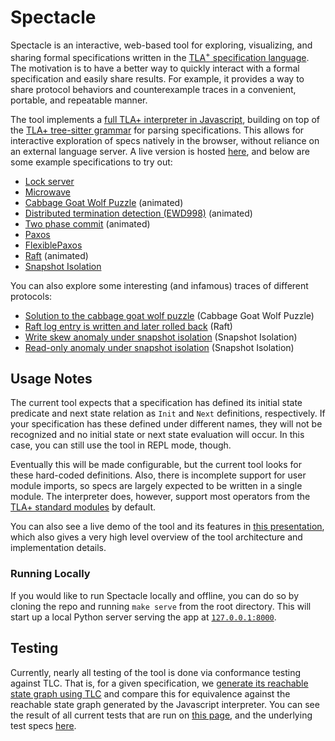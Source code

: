 <!-- # TLA<sup>+</sup> Web Explorer -->
# Spectacle 

<!-- <img src="assets/glassestall3.png" height=31 alt="Spectacle logo" style="vertical-align: middle"> -->

<!-- <img src="assets/glasses-svgrepo-com.svg" width="50" height="20" alt="Spectacle logo" style="vertical-align: middle"> -->


Spectacle is an interactive, web-based tool for exploring, visualizing, and sharing formal specifications written in the [TLA<sup>+</sup> specification language](https://lamport.azurewebsites.net/tla/tla.html).  The motivation is to have a better way to quickly interact with a formal specification and easily share results. For example, it provides a way to share protocol behaviors and counterexample traces in a convenient, portable, and repeatable manner. 

The tool implements a [full TLA+ interpreter in Javascript](https://github.com/will62794/spectacle/blob/master/js/eval.js), building on top of the [TLA+ tree-sitter grammar](https://github.com/tlaplus-community/tree-sitter-tlaplus) for parsing specifications. This allows for interactive exploration of specs natively in the browser, without reliance on an external language server. A live version is hosted [here](https://will62794.github.io/spectacle/#!/home), and below are some example specifications to try out:

- [Lock server](https://will62794.github.io/spectacle/#!/home?specpath=.%2Fspecs%2Flockserver.tla&constants%5BServer%5D=%7B%22s1%22%2C%20%22s2%22%7D&constants%5BClient%5D=%7B%22c1%22%2C%20%22c2%22%7D)
- [Microwave](https://will62794.github.io/spectacle/#!/home?specpath=.%2Fspecs%2Fwith_state_graphs%2FMicrowave.tla&constants%5BImplementStartSafety%5D=FALSE&constants%5BImplementOpenDoorSafety%5D=FALSE)
- [Cabbage Goat Wolf Puzzle](https://will62794.github.io/spectacle/#!/home?specpath=.%2Fspecs%2FCabbageGoatWolf.tla) (animated)
- [Distributed termination detection (EWD998)](https://will62794.github.io/spectacle/#!/home?specpath=.%2Fspecs%2FEWD998.tla&constants%5BN%5D=3) (animated)
- [Two phase commit](https://will62794.github.io/spectacle/#!/home?specpath=.%2Fspecs%2FTwoPhase_anim.tla&constants%5BRM%5D=%7Brm1%2Crm2%7D) (animated)
- [Paxos](https://will62794.github.io/spectacle/#!/home?specpath=.%2Fspecs%2FPaxos.tla&constants%5BServer%5D=%7B%22s1%22%2C%22s2%22%2C%20%22s3%22%7D&constants%5BSecondary%5D=%22Secondary%22&constants%5BPrimary%5D=%22Primary%22&constants%5BNil%5D=%22Nil%22&constants%5BInitTerm%5D=0&constants%5BAcceptor%5D=%7Ba1%2Ca2%2Ca3%7D&constants%5BQuorum%5D=%7B%7Ba1%2Ca2%7D%2C%7Ba2%2Ca3%7D%2C%7Ba1%2Ca3%7D%2C%7Ba1%2Ca2%2Ca3%7D%7D&constants%5BProposer%5D=%7Bp1%2Cp2%7D&constants%5BValue%5D=%7Bv1%2Cv2%7D&constants%5BBallot%5D=%7B0%2C1%2C2%2C3%7D&constants%5BNone%5D=None)
- [FlexiblePaxos](https://will62794.github.io/spectacle/#!/home?specpath=.%2Fspecs%2FFlexiblePaxos.tla&constants%5BValue%5D=%7Bv1%2Cv2%7D&constants%5BAcceptor%5D=%7Ba1%2Ca2%7D&constants%5BQuorum1%5D=%7B%7Ba1%7D%2C%20%7Ba2%7D%7D&constants%5BQuorum2%5D=%7B%7Ba1%2Ca2%7D%7D&constants%5BBallot%5D=%7B0%2C1%2C2%2C3%7D)
- [Raft](https://will62794.github.io/spectacle/#!/home?specpath=.%2Fspecs%2FAbstractRaft_anim.tla&constants%5BServer%5D=%7Bs1%2Cs2%2C%20s3%7D&constants%5BSecondary%5D="Secondary"&constants%5BPrimary%5D="Primary"&constants%5BNil%5D="Nil"&constants%5BInitTerm%5D=0) (animated)
- [Snapshot Isolation](https://will62794.github.io/spectacle/#!/home?specpath=https%3A%2F%2Fraw.githubusercontent.com%2Fwill62794%2Fsnapshot-isolation-spec%2Frefs%2Fheads%2Fmaster%2FSnapshotIsolation.tla&constants%5BtxnIds%5D=%7Bt0%2Ct1%2Ct2%7D&constants%5Bkeys%5D=%7Bk1%2Ck2%7D&constants%5Bvalues%5D=%7Bv1%2Cv2%7D&constants%5BEmpty%5D=%22Empty%22) 

You can also explore some interesting (and infamous) traces of different protocols:

- [Solution to the cabbage goat wolf puzzle](https://will62794.github.io/spectacle/#!/home?specpath=.%2Fspecs%2FCabbageGoatWolf.tla&trace=f3cb45ca%2C4357915f_7da698e2%2C126ae834_bf3b326e%2C76c2f092_652fccef%2C7229f089_f598e730%2C29e91cea_2ac3323e%2C50fe2821_bf3b326e%2C1d26e01c_9abe74ba%2C5f98d202_f598e730%2C3a9fa186_34b35f78%2Ca49994fc_bf3b326e%2Ceec0674a_652fccef%2C2afe63ed_f598e730%2C2883b61a_7da698e2%2C73ea1058_bf3b326e) (Cabbage Goat Wolf Puzzle)
- [Raft log entry is written and later rolled back](https://will62794.github.io/spectacle/#!/home?specpath=.%2Fspecs%2FAbstractRaft_anim.tla&constants%5BServer%5D=%7Bs1%2Cs2%2Cs3%7D&constants%5BSecondary%5D=%22Secondary%22&constants%5BPrimary%5D=%22Primary%22&constants%5BNil%5D=%22Nil%22&constants%5BInitTerm%5D=0&trace=318c702a%2C0785f33f%2Cbbf1576c%2C79ad3285%2C708acdc2%2C2cd8de84%2Cfbeeee44%2Cac5d32a8%2Cc1e2949e%2Cd8547bce%2C7735c8df) (Raft)
- [Write skew anomaly under snapshot isolation](https://will62794.github.io/spectacle/#!/home?specpath=https%3A%2F%2Fraw.githubusercontent.com%2Fwill62794%2Fsnapshot-isolation-spec%2Frefs%2Fheads%2Fmaster%2FSnapshotIsolation.tla&constants%5BtxnIds%5D=%7Bt0%2Ct1%2Ct2%7D&constants%5Bkeys%5D=%7Bk1%2Ck2%7D&constants%5Bvalues%5D=%7Bv1%2Cv2%7D&constants%5BEmpty%5D=%22Empty%22&trace=4d9d875e%2Cb0868cc6%2C2f4fe314%2C351c185a%2C9af072f2%2C0ad7710e%2C39e3312d%2Cc5dbe6f2%2C0005740a) (Snapshot Isolation) 
- [Read-only anomaly under snapshot isolation](https://will62794.github.io/spectacle/#!/home?specpath=https%3A%2F%2Fraw.githubusercontent.com%2Fwill62794%2Fsnapshot-isolation-spec%2Frefs%2Fheads%2Fmaster%2FSnapshotIsolation.tla&constants%5BtxnIds%5D=%7Bt0%2Ct1%2Ct2%7D&constants%5Bkeys%5D=%7Bk1%2Ck2%7D&constants%5Bvalues%5D=%7Bv1%2Cv2%7D&constants%5BEmpty%5D=%22Empty%22&trace=4d9d875e%2C27dfd06a%2C639eed1f%2C4cb5a71b%2C4708fef8%2C429a81d3%2Ce9311886%2C7478057a%2C2ea8cbe7%2C6a3128ec%2Cd2bef298%2C071ae0d9) (Snapshot Isolation)



<!-- The Javascript interpreter is likely slower than TLC, but highly efficient model checking isn't currently a goal of the tool.  -->

<!-- Note also that you can basically use the existing web interface as a simple TLA+ expression evaluator, since making changes to definitions in the spec should automatically update the set of generated initial states. -->

<!-- This project Utilizes the [TLA+ tree-sitter grammar](https://github.com/tlaplus-community/tree-sitter-tlaplus) to provide a web based TLA+ interface for exploring and sharing specifications.  -->
<!-- There are still some TLA+ language features that [may not be implemented](https://github.com/will62794/spectacle/issues), but a reasonable number of specs should be handled correctly. For example, see this [Paxos spec](https://will62794.github.io/spectacle/#!/home?specpath=./specs/Paxos.tla). Additional testing is needed to verify the correctness of this interpreter on more complex specs. -->

<!-- A basic, preliminary test suite can be found [here](https://will62794.github.io/spectacle/test.html). -->

## Usage Notes

The current tool expects that a specification has defined its initial state predicate and next state relation as `Init` and `Next` definitions, respectively. If your specification has these defined under different names, they will not be recognized and no initial state or next state evaluation will occur. In this case, you can still use the tool in REPL mode, though. 

Eventually this will be made configurable, but the current tool looks for these hard-coded definitions. Also, there is incomplete support for user module imports, so specs are largely expected to be written in a single module. The interpreter does, however, support most operators from the [TLA+ standard modules](https://github.com/tlaplus/tlaplus/tree/c25a01393ef7d9b0315f3d3b1581988e7a4a57b2/tlatools/org.lamport.tlatools/src/tla2sany/StandardModules) by default.

You can also see a live demo of the tool and its features in [this presentation](https://www.youtube.com/watch?v=kSSWmxQLvmw), which also gives a very high level overview of the tool architecture and implementation details. 

### Running Locally

If you would like to run Spectacle locally and offline, you can do so by cloning the repo and running `make serve` from the root directory. This will start up a local Python server serving the app at [`127.0.0.1:8000`](http://127.0.0.1:8000).

<!-- Note that in addition to copying and pasting in the text of a TLA+ spec or writing it in the browser interface, you can also load a spec file from a given URL by using the following URL path format: -->
<!-- ``` -->
<!-- https://will62794.github.io/spectacle/#!/home?specpath=<tla_spec_url> -->
<!-- ``` -->
<!-- where `tla_spec_url` is a URL pointing to raw TLA+ module file. For example, you can see that [this link](https://will62794.github.io/tla-web/#!/home?specpath=https://gist.githubusercontent.com/will62794/4250c4b6a8e68b0d9e038186739af8cc/raw/3470b5999f896abb478733e8fc07e7ed9e3039da/HourClock.tla) loads a simple spec from a [personal Github gist](https://gist.githubusercontent.com/will62794/4250c4b6a8e68b0d9e038186739af8cc/raw/3470b5999f896abb478733e8fc07e7ed9e3039da/HourClock.tla). -->


<!-- ### REPL Mode -->

<!-- You can also open a specification in REPL mode, which gives you access to a live REPL for dynamically evaluating TLA+ expressions in the context of a specification. See [here](https://will62794.github.io/tla-web/#!/home?specpath=./specs/repl.tla&repl=true) for an example REPL scratchpad. -->

## Testing

Currently, nearly all testing of the tool is done via conformance testing against TLC. That is, for a given specification, we [generate its reachable state graph using TLC](https://github.com/will62794/spectacle/blob/0060a9bedfbf78c9c6ef1eacf701b13f85048f5e/specs/with_state_graphs/gen_state_graphs.sh) and compare this for equivalence against the reachable state graph generated by the Javascript interpreter. You can see the result of all current tests that are run on [this page](https://will62794.github.io/spectacle/test.html), and the underlying test specs [here](https://github.com/will62794/spectacle/tree/0060a9bedfbf78c9c6ef1eacf701b13f85048f5e/specs/with_state_graphs).
